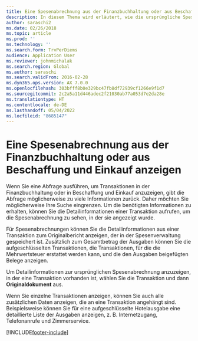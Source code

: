 ```yaml
---
title: Eine Spesenabrechnung aus der Finanzbuchhaltung oder aus Beschaffung und Einkauf anzeigen
description: In diesem Thema wird erläutert, wie die ursprüngliche Spesenabrechnung angezeigt wird, in der eine Transaktion vorhanden ist.
author: saraschi2
ms.date: 02/26/2018
ms.topic: article
ms.prod: ''
ms.technology: ''
ms.search.form: TrvPerDiems
audience: Application User
ms.reviewer: johnmichalak
ms.search.region: Global
ms.author: saraschi
ms.search.validFrom: 2016-02-28
ms.dyn365.ops.version: AX 7.0.0
ms.openlocfilehash: 303bfff8b0e329bc47fb8df72939cf1266e9f1d7
ms.sourcegitcommit: 2c2a5a11d446adec2f21030ab77a053d7e2da28e
ms.translationtype: HT
ms.contentlocale: de-DE
ms.lasthandoff: 05/04/2022
ms.locfileid: "8685147"
---
```

# <a name="view-an-expense-report-from-general-ledger-or-procurement-and-sourcing"></a>Eine Spesenabrechnung aus der Finanzbuchhaltung oder aus Beschaffung und Einkauf anzeigen

Wenn Sie eine Abfrage ausführen, um Transaktionen in der Finanzbuchhaltung oder in Beschaffung und Einkauf anzuzeigen, gibt die Abfrage möglicherweise zu viele Informationen zurück. Daher möchten Sie möglicherweise Ihre Suche eingrenzen. Um die benötigten Informationen zu erhalten, können Sie die Detailinformationen einer Transaktion aufrufen, um die Spesenabrechnung zu sehen, in der sie angezeigt wurde.

Für Spesenabrechnungen können Sie die Detailinformationen aus einer Transaktion zum Originalbericht anzeigen, der in der Spesenverwaltung gespeichert ist. Zusätzlich zum Gesamtbetrag der Ausgaben können Sie die aufgeschlüsselten Transaktionen, die Transaktionen, für die die Mehrwertsteuer erstattet werden kann, und die den Ausgaben beigefügten Belege anzeigen.

Um Detailinformationen zur ursprünglichen Spesenabrechnung anzuzeigen, in der eine Transaktion vorhanden ist, wählen Sie die Transaktion und dann **Originaldokument** aus.

Wenn Sie einzelne Transaktionen anzeigen, können Sie auch alle zusätzlichen Daten anzeigen, die an eine Transaktion angehängt sind. Beispielsweise können Sie für eine aufgeschlüsselte Hotelausgabe eine detaillierte Liste der Ausgaben anzeigen, z. B. Internetzugang, Telefonanrufe und Zimmerservice.


[!INCLUDE[footer-include](../includes/footer-banner.md)]
